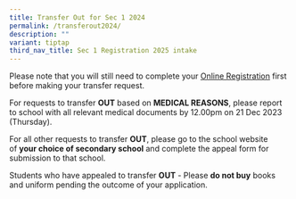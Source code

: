 ```yaml
---
title: Transfer Out for Sec 1 2024
permalink: /transferout2024/
description: ""
variant: tiptap
third_nav_title: Sec 1 Registration 2025 intake
---
```

<p>Please note that you will still need to complete your&nbsp;<a href="https://go.gov.sg/s1yc2024" rel="noopener noreferrer nofollow" target="_blank">Online Registration</a>&nbsp;first before making your transfer request.</p><p>For requests to transfer&nbsp;<strong>OUT</strong>&nbsp;based on&nbsp;<strong>MEDICAL REASONS</strong>, please report to school with all relevant medical documents by 12.00pm on 21 Dec 2023 (Thursday).</p><p>For all other requests to transfer&nbsp;<strong>OUT</strong>, please go to the school website of&nbsp;<strong>your choice of secondary school</strong>&nbsp;and complete the appeal form for submission to that school.</p><p>Students who have appealed to transfer&nbsp;<strong>OUT</strong>&nbsp;- Please&nbsp;<strong>do not buy</strong>&nbsp;books and uniform pending the outcome of your application.</p>